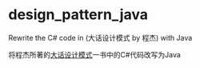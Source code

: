 # design_pattern_java
Rewrite the C# code in <Talk about Design Pattern> (大话设计模式 by 程杰) with Java

将程杰所著的[大话设计模式](https://book.douban.com/subject/2334288/)一书中的C#代码改写为Java
